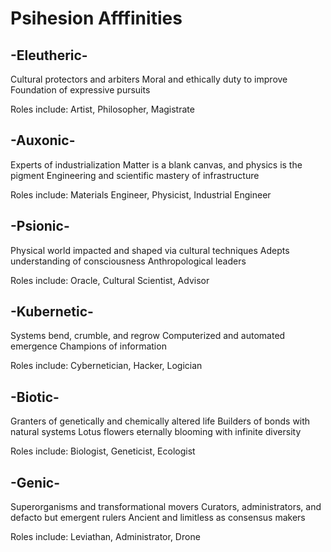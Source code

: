 # Psihesion Afffinities

## -Eleutheric-
Cultural protectors and arbiters
Moral and ethically duty to improve
Foundation of expressive pursuits

Roles include: Artist, Philosopher, Magistrate

## -Auxonic-
Experts of industrialization
Matter is a blank canvas, and physics is the pigment
Engineering and scientific mastery of infrastructure

Roles include: Materials Engineer, Physicist, Industrial Engineer

## -Psionic-
Physical world impacted and shaped via cultural techniques
Adepts understanding of consciousness
Anthropological leaders

Roles include: Oracle, Cultural Scientist, Advisor

## -Kubernetic-
Systems bend, crumble, and regrow
Computerized and automated emergence
Champions of information

Roles include: Cybernetician, Hacker, Logician

## -Biotic-
Granters of genetically and chemically altered life
Builders of bonds with natural systems
Lotus flowers eternally blooming with infinite diversity

Roles include: Biologist, Geneticist, Ecologist

## -Genic-
Superorganisms and transformational movers
Curators, administrators, and defacto but emergent rulers
Ancient and limitless as consensus makers

Roles include: Leviathan, Administrator, Drone
